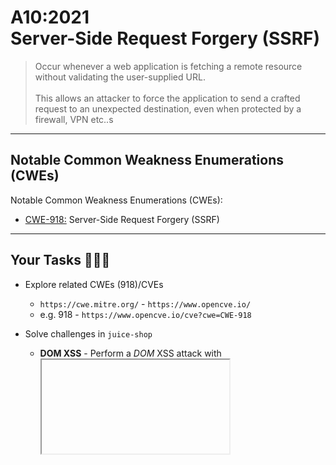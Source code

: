 # A10:2021<br>Server-Side Request Forgery (SSRF)

>Occur whenever a web application is fetching a remote resource without validating the user-supplied URL.<br><br>This allows an attacker to force the application to send a crafted request to an unexpected destination, even when protected by a firewall, VPN etc..s

---
## Notable Common Weakness Enumerations (CWEs)

Notable Common Weakness Enumerations (CWEs):

- [CWE-918:](https://cwe.mitre.org/data/definitions/918.html)
Server-Side Request Forgery (SSRF)

---
## Your Tasks 🧑🏻‍💻

- Explore related CWEs (918)/CVEs
  - `https://cwe.mitre.org/` - `https://www.opencve.io/`<!-- .element: style="font-size:0.8em"-->
  - e.g. 918 - `https://www.opencve.io/cve?cwe=CWE-918`<!-- .element: style="font-size:0.8em"-->


- Solve challenges in `juice-shop`
    - **DOM XSS** - Perform a _DOM_ XSS attack with <iframe src="javascript:alert(`xss`)">
    - **Client-side XSS Protection (XSS)** - Perform a _persisted_ XSS attack with <iframe src="javascript:alert(`xss`)"> bypassing a client-side security mechanism

---
## Resources

More info in OWASP's cheat sheets

- [OWASP - Server-Side Request Forgery Prevention Cheat Sheet](https://cheatsheetseries.owasp.org/cheatsheets/Server_Side_Request_Forgery_Prevention_Cheat_Sheet.html)
- [SSRF bible](https://cheatsheetseries.owasp.org/assets/Server_Side_Request_Forgery_Prevention_Cheat_Sheet_SSRF_Bible.pdf)
